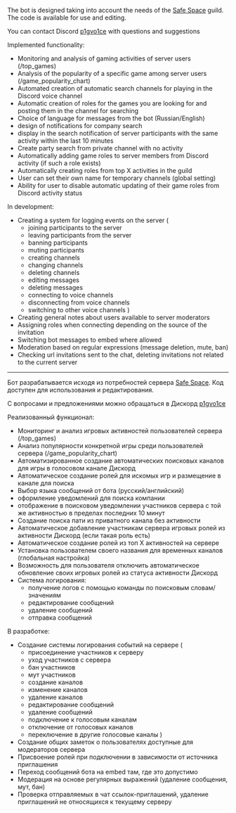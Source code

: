 The bot is designed taking into account the needs of the [Safe Space](https://discord.gg/safe-space-702588231614595172) guild. The code is available for use and editing.

You can contact Discord [p1gvo1ce](https://discordapp.com/users/469306021106417664) with questions and suggestions

Implemented functionality:
- Monitoring and analysis of gaming activities of server users (/top_games)
- Analysis of the popularity of a specific game among server users (/game_popularity_chart)
- Automated creation of automatic search channels for playing in the Discord voice channel
- Automatic creation of roles for the games you are looking for and posting them in the channel for searching
- Сhoice of language for messages from the bot (Russian/English)
- design of notifications for company search
- display in the search notification of server participants with the same activity within the last 10 minutes
- Create party search from private channel with no activity
- Automatically adding game roles to server members from Discord activity (if such a role exists)
- Automatically creating roles from top X activities in the guild
- User can set their own name for temporary channels (global setting)
- Ability for user to disable automatic updating of their game roles from Discord activity status

In development:
- Creating a system for logging events on the server (
  - joining participants to the server
  - leaving participants from the server
  - banning participants
  - muting participants
  - creating channels
  - changing channels
  - deleting channels
  - editing messages
  - deleting messages
  - connecting to voice channels
  - disconnecting from voice channels
  - switching to other voice channels
  )
- Creating general notes about users available to server moderators
- Assigning roles when connecting depending on the source of the invitation
- Switching bot messages to embed where allowed
- Moderation based on regular expressions (message deletion, mute, ban)
- Checking url invitations sent to the chat, deleting invitations not related to the current server

------------
Бот разрабатывается исходя из потребностей сервера [Safe Space](https://discord.gg/safe-space-702588231614595172). Код доступен для использования и редактирования.

С вопросами и предложениями можно обращаться в Дискорд  [p1gvo1ce](https://discordapp.com/users/469306021106417664)

Реализованный функционал:
- Мониторинг и анализ игровых активностей пользователей сервера (/top_games)
- Анализ популярности конкретной игры среди пользователей сервера (/game_popularity_chart)
- Автоматизированное создание автоматических поисковых каналов для игры в голосовом канале Дискорд 
- Автоматическое создание ролей для искомых игр и размещение в канале для поиска
- Выбор языка сообщений от бота (русский/английский)
- оформление уведомлений для поиска компании
- отображение в поисковом уведомлении участников сервера с той же активностью в пределах последних 10 минут
- Создание поиска пати из приватного канала без активности
- Автоматическое добавление участникам сервера игровых ролей из активности Дискорд (если такая роль есть)
- Автоматическое создание ролей из топ X активностей на сервере
- Установка пользователем своего названия для временных каналов (глобальная настройка)
- Возможность для пользователя отключить автоматическое обновление своих игровых ролей из статуса активности Дискорд
- Система логирования:
    - получение логов с помощью команды по поисковым словам/значениям
    - редактирование сообщений
    - удаление сообщений
    - отправка сообщений

В разработке:
- Создание системы логирования событий на сервере (
    - присоединение участников к серверу
    - уход участников с сервера
    - бан участников
    - мут участников
    - создание каналов
    - изменение каналов
    - удаление каналов
    - редактирование сообщений
    - удаление сообщений
    - подключение к голосовым каналам
    - отключение от голосовых каналов
    - переключение в другие голосовые каналы
  )
- Создание общих заметок о пользователях доступные для модераторов сервера
- Присвоение ролей при подключении в зависимости от источника приглашения
- Переход сообщений бота на embed там, где это допустимо
- Модерация на основе регулярных выражений (удаление сообщения, мут, бан)
- Проверка отправляемых в чат ссылок-приглашений, удаление приглашений не относящихся к текущему серверу

